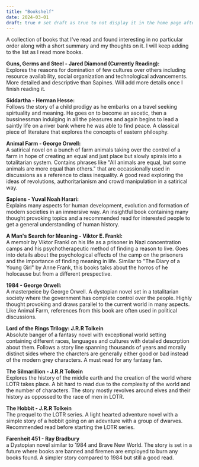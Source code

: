 ```yaml
---
title: "Bookshelf"
date: 2024-03-01
draft: true # set draft as true to not display it in the home page after running hugo server with -D flag
---
```


A collection of books that I've read and found interesting in no particular order along with a short summary and my thoughts on it. I will keep adding to the list as I read more books.

**Guns, Germs and Steel - Jared Diamond (Currently Reading):**
<br> Explores the reasons for domination of few cultures over others including resource availability, social organization and technological advancements. More detailed and descriptive than Sapines. Will add more details once I finish reading it.

**Siddartha - Herman Hesse:**
<br>Follows the story of a child prodigy as he embarks on a travel seeking spirtuality and meaning. He goes on to become an ascetic, then a bussinessman indulging in all the pleasures and again begins to lead a saintly life on a river bank where he was able to find peace. A classical piece of literature that explores the concepts of eastern philosphy. 

**Animal Farm - George Orwell:**
<br>A satirical novel on a bunch of farm animals taking over the control of a farm in hope of creating an equal and just place but slowly spirals into a totalitarian system. Contains phrases like "All animals are equal, but some animals are more equal than others." that are occassionally used in discussions as a reference to class inequality. A good read exploring the ideas of revolutions, authoritarianism and crowd manipulation in a satirical way.

**Sapiens - Yuval Noah Harari:**
<br>Explains many aspects for human development, evolution and formation of modern societies in an immersive way. An insightful book containing many thought provoking topics and a recommended read for interested people to get a general understanding of human history.

**A Man's Search for Meaning - Viktor E. Frankl:**
<br> A memoir by Viktor Frankl on his life as a prisoner in Nazi concentration camps and his psychotherapeutic method of finding a reason to live. Goes into details about the psychological effects of the camp on the prisoners and the importance of finding meaning in life. Similar to "The Diary of a Young Girl" by Anne Frank, this books talks about the horros of he holocause but from a different prespective.

**1984 - George Orwell:**
<br>A masterpeice by George Orwell. A dystopian novel set in a totalitarian society where the government has complete control over the people. Highly thought provoking and draws parallel to the current world in many aspects. Like Animal Farm, references from this book are often used in political discussions.

**Lord of the Rings Trilogy: J.R.R Tolkein**
<br>Absolute banger of a fantasy novel with exceptional world setting containing different races, languages and cultures with detailed descrption about them. Follows a story line spanning thousands of years and morally distinct sides where the charcters are generally either good or bad instead of the modern grey characters. A must read for any fantasy fan.

**The Silmarillion - J.R.R Tolkein**
<br>Explores the history of the middle earth and the creation of the world where LOTR takes place. A bit hard to read due to the complexity of the world and the number of characters. The story mostly revolves around elves and their history as oppossed to the race of men in LOTR.

**The Hobbit - J.R.R Tolkein**
<br>The prequel to the LOTR series. A light hearted adventure novel with a simple story of a hobbit going on an adevnture with a group of dwarves. Recommended read before starting the LOTR series.

**Farenheit 451 - Ray Bradbury**
<br> a Dystopian novel similar to 1984 and Brave New World. The story is set in a future where books are banned and firemen are employed to burn any books found. A simpler story compared to 1984 but still a good read.

